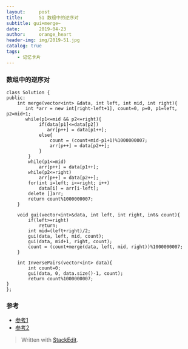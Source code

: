 ```yaml
---
layout:     post
title:      51 数组中的逆序对
subtitle: gui+merge~
date:       2019-04-23
author:     orange_heart
header-img: img/2019-51.jpg
catalog: true
tags:
    - 记忆卡片
---
```


###   数组中的逆序对

```objk
class Solution {
public:
    int merge(vector<int> &data, int left, int mid, int right){
       int *arr = new int[right-left+1], count=0, p=0, p1=left, p2=mid+1;
       while(p1<=mid && p2<=right){
            if(data[p1]<=data[p2])
               arr[p++] = data[p1++];
            else{
                count = (count+mid-p1+1)%1000000007;
                arr[p++] = data[p2++];
            }
        }
        while(p1<=mid)
            arr[p++] = data[p1++];
        while(p2<=right)
            arr[p++] = data[p2++];
        for(int i=left; i<=right; i++)
            data[i] = arr[i-left];
        delete []arr;
        return count%1000000007;
    }
 
    void gui(vector<int>&data, int left, int right, int& count){
        if(left>=right)
            return;
        int mid=(left+right)/2;
        gui(data, left, mid, count);
        gui(data, mid+1, right, count);
        count = (count+merge(data, left, mid, right))%1000000007;
    }
 
    int InversePairs(vector<int> data){
        int count=0;
        gui(data, 0, data.size()-1, count);
        return count%1000000007;
}
};
```

### 参考

- [参考1](https://github.com/zhedahht/CodingInterviewChinese2)
- [参考2](https://github.com/gatieme/CodingInterviews)




> Written with [StackEdit](https://stackedit.io/).

<head>
    <script src="https://cdn.mathjax.org/mathjax/latest/MathJax.js?config=TeX-AMS-MML_HTMLorMML" type="text/javascript"></script>
    <script type="text/x-mathjax-config">
        MathJax.Hub.Config({
            tex2jax: {
            skipTags: ['script', 'noscript', 'style', 'textarea', 'pre'],
            inlineMath: [['$','$']]
            }
        });
    </script>
</head>
<!--stackedit_data:
eyJoaXN0b3J5IjpbLTE5NDQ5NDI4MzQsMTIyMzc1NzE1NiwtND
Y5MTY4OTc4LDk4MDgzOTI1OF19
-->
